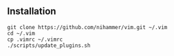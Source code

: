 ## Installation

```
git clone https://github.com/nihammer/vim.git ~/.vim
cd ~/.vim
cp .vimrc ~/.vimrc
./scripts/update_plugins.sh
```

